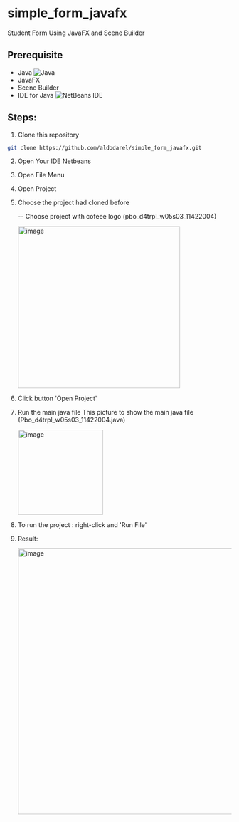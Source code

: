 # simple_form_javafx
Student Form Using JavaFX and Scene Builder

## Prerequisite
- Java    ![Java](https://img.shields.io/badge/java-%23ED8B00.svg?style=for-the-badge&logo=openjdk&logoColor=white)
- JavaFX
- Scene Builder
- IDE for Java     ![NetBeans IDE](https://img.shields.io/badge/NetBeansIDE-1B6AC6.svg?style=for-the-badge&logo=apache-netbeans-ide&logoColor=white)



## Steps:
1. Clone this repository

```sh
git clone https://github.com/aldodarel/simple_form_javafx.git
```

2. Open Your IDE Netbeans
3. Open File Menu
4. Open Project
5. Choose the project had cloned before
   
   -- Choose project with cofeee logo (pbo_d4trpl_w05s03_11422004)

   <img width="364" alt="image" src="https://github.com/aldodarel/simple_form_javafx/assets/119287044/ac518776-5c69-4e33-8334-c483214dc87e">

7. Click button 'Open Project'
8. Run the main java file 
   This picture to show the main java file (Pbo_d4trpl_w05s03_11422004.java)

   
    <img width="191" alt="image" src="https://github.com/aldodarel/simple_form_javafx/assets/119287044/15450034-7bae-48a0-8b54-7563c49befb0">
10. To run the project : right-click and 'Run File'

11. Result:

    <img width="597" alt="image" src="https://github.com/aldodarel/simple_form_javafx/assets/119287044/cc409895-809f-45d8-af31-c42f362029e8">


  

